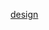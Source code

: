 [design](https://www.figma.com/design/8wgyzOGXbazs9MpuLS3avS/Untitled?node-id=2-6&t=savK33FBfJtiPRSu-1)